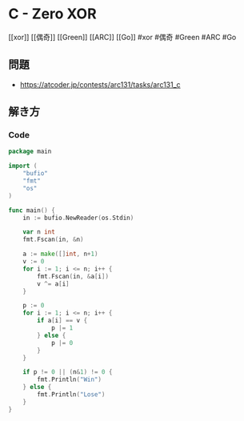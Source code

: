 # C - Zero XOR
[[xor]] [[偶奇]] [[Green]] [[ARC]] [[Go]]
#xor #偶奇 #Green #ARC #Go 

## 問題
- https://atcoder.jp/contests/arc131/tasks/arc131_c

## 解き方
### Code
```go
package main

import (
	"bufio"
	"fmt"
	"os"
)

func main() {
	in := bufio.NewReader(os.Stdin)

	var n int
	fmt.Fscan(in, &n)

	a := make([]int, n+1)
	v := 0
	for i := 1; i <= n; i++ {
		fmt.Fscan(in, &a[i])
		v ^= a[i]
	}

	p := 0
	for i := 1; i <= n; i++ {
		if a[i] == v {
			p |= 1
		} else {
			p |= 0
		}
	}

	if p != 0 || (n&1) != 0 {
		fmt.Println("Win")
	} else {
		fmt.Println("Lose")
	}
}
```